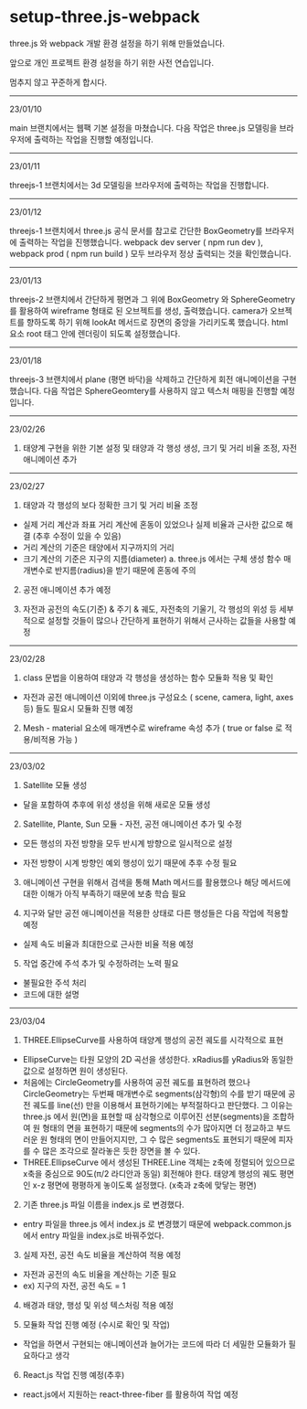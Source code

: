 # setup-three.js-webpack

three.js 와 webpack 개발 환경 설정을 하기 위해 만들었습니다.

앞으로 개인 프로젝트 환경 설정을 하기 위한 사전 연습입니다.

멈추지 않고 꾸준하게 합시다.

-------------------------------------------------------
23/01/10

main 브랜치에서는 웹팩 기본 설정을 마쳤습니다.
다음 작업은 three.js 모델링을 브라우저에 출력하는 작업을 진행할 예정입니다.

-------------------------------------------------------
23/01/11

threejs-1 브랜치에서는 3d 모델링을 브라우저에 출력하는 작업을 진행합니다.

-------------------------------------------------------
23/01/12

threejs-1 브랜치에서 three.js 공식 문서를 참고로 간단한 BoxGeometry를 브라우저에 출력하는 작업을 진행했습니다.
webpack dev server ( npm run dev ), webpack prod ( npm run build ) 모두 브라우저 정상 출력되는 것을 확인했습니다.

-------------------------------------------------------
23/01/13

threejs-2 브랜치에서 간단하게 평면과 그 위에 BoxGeometry 와 SphereGeometry를 활용하여 wireframe 형태로 된 오브젝트를 생성, 출력했습니다.
camera가 오브젝트를 향하도록 하기 위해 lookAt 메서드로 장면의 중앙을 가리키도록 했습니다.
html 요소 root 태그 안에 렌더링이 되도록 설정했습니다.

-------------------------------------------------------
23/01/18

threejs-3 브랜치에서 plane (평면 바닥)을 삭제하고 간단하게 회전 애니메이션을 구현했습니다.
다음 작업은 SphereGeomtery를 사용하지 않고 텍스처 매핑을 진행할 예정입니다.

-------------------------------------------------------
23/02/26

1. 태양계 구현을 위한 기본 설정 및 태양과 각 행성 생성, 크기 및 거리 비율 조정, 자전 애니메이션 추가

-------------------------------------------------------
23/02/27

1. 태양과 각 행성의 보다 정확한 크기 및 거리 비율 조정
- 실제 거리 계산과 좌표 거리 계산에 혼동이 있었으나 실제 비율과 근사한 값으로 해결 (추후 수정이 있을 수 있음)
- 거리 계산의 기준은 태양에서 지구까지의 거리
- 크기 계산의 기준은 지구의 지름(diameter)
  a. three.js 에서는 구체 생성 함수 매개변수로 반지름(radius)을 받기 때문에 혼동에 주의

2. 공전 애니메이션 추가 예정

3. 자전과 공전의 속도(기준) & 주기 & 궤도, 자전축의 기울기, 각 행성의 위성 등 세부적으로 설정할 것들이 많으나 간단하게 표현하기 위해서 근사하는 값들을 사용할 예정

-------------------------------------------------------
23/02/28

1. class 문법을 이용하여 태양과 각 행성을 생성하는 함수 모듈화 적용 및 확인
- 자전과 공전 애니메이션 이외에 three.js 구성요소 ( scene, camera, light, axes 등) 들도 필요시 모듈화 진행 예정

2. Mesh - material 요소에 매개변수로 wireframe 속성 추가 ( true or false 로 적용/비적용 가능 )

-------------------------------------------------------
23/03/02

1. Satellite 모듈 생성
- 달을 포함하여 추후에 위성 생성을 위해 새로운 모듈 생성

2. Satellite, Plante, Sun 모듈 - 자전, 공전 애니메이션 추가 및 수정
- 모든 행성의 자전 방향을 모두 반시계 방향으로 일시적으로 설정

- 자전 방향이 시계 방향인 예외 행성이 있기 때문에 추후 수정 필요

3. 애니메이션 구현을 위해서 검색을 통해 Math 메서드를 활용했으나 해당 메서드에 대한 이해가 아직 부족하기 때문에 보충 학습 필요

4. 지구와 달만 공전 애니메이션을 적용한 상태로 다른 행성들은 다음 작업에 적용할 예정

- 실제 속도 비율과 최대한으로 근사한 비율 적용 예정

5. 작업 중간에 주석 추가 및 수정하려는 노력 필요
- 불필요한 주석 처리
- 코드에 대한 설명

-------------------------------------------------------
23/03/04

1. THREE.EllipseCurve를 사용하여 태양계 행성의 공전 궤도를 시각적으로 표현
- EllipseCurve는 타원 모양의 2D 곡선을 생성한다. xRadius를 yRadius와 동일한 값으로 설정하면 원이 생성된다.
- 처음에는 CircleGeometry를 사용하여 공전 궤도를 표현하려 했으나 CircleGeometry는 두번째 매개변수로 segments(삼각형)의 수를 받기 때문에 공전 궤도를 line(선) 만을 이용해서 표현하기에는 부적절하다고 판단했다. 그 이유는 three.js 에서 원(면)을 표현할 때 삼각형으로 이루어진 선분(segments)을 조합하여 원 형태의 면을 표현하기 때문에 segments의 수가 많아지면 더 정교하고 부드러운 원 형태의 면이 만들어지지만, 그 수 많은 segments도 표현되기 때문에 피자를 수 많은 조각으로 잘라놓은 듯한 장면을 볼 수 있다.
- THREE.EllipseCurve 에서 생성된 THREE.Line 객체는 z축에 정렬되어 있으므로 x축을 중심으로 90도(π/2 라디안과 동일) 회전해야 한다. 태양계 행성의 궤도 평면인 x-z 평면에 평평하게 놓이도록 설정했다. (x축과 z축에 맞닿는 평면)

2. 기존 three.js 파일 이름을 index.js 로 변경했다.
- entry 파일을 three.js 에서 index.js 로 변경했기 때문에 webpack.common.js 에서 entry 파일을 index.js로 바꿔주었다.

3. 실제 자전, 공전 속도 비율을 계산하여 적용 예정
- 자전과 공전의 속도 비율을 계산하는 기준 필요
- ex) 지구의 자전, 공전 속도 = 1

4. 배경과 태양, 행성 및 위성 텍스처링 적용 예정

5. 모듈화 작업 진행 예정 (수시로 확인 및 작업)
- 작업을 하면서 구현되는 애니메이션과 늘어가는 코드에 따라 더 세밀한 모듈화가 필요하다고 생각

6. React.js 작업 진행 예정(추후)
- react.js에서 지원하는 react-three-fiber 를 활용하여 작업 예정
